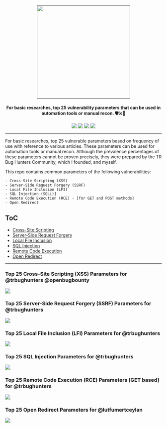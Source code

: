 <h1 align="center">
  <br>
  <a href=""><img src="" alt="" width="300px;"></a>
</h1>
<h4 align="center">For basic researches, top 25 vulnerability parameters that can be used in automation tools or manual recon. 🛡️⚔️🧙</h4>
<p align="center">
  <a href=""><img src="https://img.shields.io/github/v/release/lutfumertceylan/top25-parameter?style=flat"></a>
  <a href=""><img src="https://img.shields.io/badge/contributions-welcome-brightgreen.svg?style=flat"></a>
  <a href="https://twitter.com/intent/follow?screen_name=lutfumertceylan"><img src="https://img.shields.io/twitter/follow/lutfumertceylan?style=flat&logo=twitter"></a>
  <a href="https://github.com/lutfumertceylan"><img src="https://img.shields.io/github/stars/lutfumertceylan?style=flat&logo=github"></a></a>
</p>

---

<p>
For basic researches, top 25 vulnerable parameters based on frequency of use with reference to various articles. These parameters can be used for automation tools or manual recon. Although the prevalence percentages of these parameters cannot be proven precisely, they were prepared by the TR Bug Hunters Community, which I founded, and myself.

This repo contains common parameters of the following vulnerabilities:
```
- Cross-Site Scripting (XSS)
- Server-Side Request Forgery (SSRF)
- Local File Inclusion (LFI)
- SQL Injection (SQLi)]
- Remote Code Execution (RCE) - [for GET and POST methods]
- Open Redirect
```
</p>

## ToC
- [Cross-Site Scripting](#top-25-cross-site-scripting-xss-parameters-for-trbughunters-openbugbounty)
- [Server-Side Request Forgery](#top-25-server-side-request-forgery-ssrf-parameters-for-trbughunters)
- [Local File Inclusion](#top-25-local-file-inclusion-lfi-parameters-for-trbughunters)
- [SQL Injection](#top-25-sql-injection-parameters-for-trbughunters)
- [Remote Code Execution](#top-25-remote-code-execution-rce-parameters-get-based-for-trbughunters)
- [Open Redirect](#top-25-open-redirect-parameters-for-lutfumertceylan)

---

### Top 25 **Cross-Site Scripting (XSS)** Parameters for @trbughunters @openbugbounty

<img src="https://pbs.twimg.com/media/EbhJ6veWkAE-K_y?format=jpg&name=medium">

### Top 25 **Server-Side Request Forgery (SSRF)** Parameters for @trbughunters

<img src="https://pbs.twimg.com/media/EbzO_2BXgAA5rDb?format=jpg&name=medium">

### Top 25 **Local File Inclusion (LFI)** Parameters for @trbughunters

<img src="https://pbs.twimg.com/media/EcKmRkIXQAIuRNX?format=jpg&name=medium">

### Top 25 **SQL Injection** Parameters for @trbughunters

<img src="https://pbs.twimg.com/media/Eb9UUDPU4AAxJR1?format=jpg&name=medium">

### Top 25 **Remote Code Execution (RCE)** Parameters [GET based] for @trbughunters

<img src="https://pbs.twimg.com/media/Ec6apFcWoAAjGQO?format=png&name=medium">

### Top 25 **Open Redirect** Parameters for @lutfumertceylan

<img src="https://pbs.twimg.com/media/Eao7Nt7WkAEiiVD?format=jpg&name=medium">
